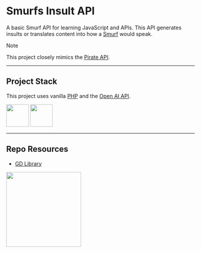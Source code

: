 # Smurfs Insult API

A basic Smurf API for learning JavaScript and APIs. This API generates insults or translates content into how a [Smurf](https://en.wikipedia.org/wiki/The_Smurfs) would speak.

> [!NOTE]
> This project closely mimics the [Pirate API](https://pirate.monkeyness.com/api.html).

---

## Project Stack

This project uses vanilla [PHP](https://www.php.net/) and the [Open AI API](https://platform.openai.com/docs/overview).

<img src="https://console.codeadam.ca/api/image/php" width="60"> <img src="https://console.codeadam.ca/api/image/openai" width="60"> 

---

## Repo Resources

* [GD Library](https://www.php.net/manual/en/book.image.php)

<a href="https://codeadam.ca">
<img src="https://cdn.codeadam.ca/images@1.0.0/codeadam-logo-coloured-horizontal.png" width="200">
</a>
